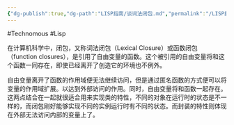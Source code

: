 ```yaml
---
{"dg-publish":true,"dg-path":"LISP指南/谈词法闭包.md","permalink":"/LISP指南/谈词法闭包/","created":"2023-02-16T19:22:32.000+08:00","updated":"2025-07-01T13:54:38.311+08:00"}
---
```


#Technomous #Lisp 

在计算机科学中，闭包，又称词法闭包（Lexical Closure）或函数闭包（function closures），是引用了自由变量的函数。这个被引用的自由变量将和这个函数一同存在，即使已经离开了创造它的环境也不例外。

自由变量离开了函数的作用域便无法继续访问，但是通过匿名函数的方式便可以将变量的作用域扩展。以达到外部访问的作用。同时，自由变量将和函数一起存在。这两点结合在一起就很适合用来实现类的特性，不同的对象在运行时的状态是不一样的，而闭包刚好能够实现不同的实例运行时有不同的状态。而封装的特性则体现在外部无法访问内部的变量上了。